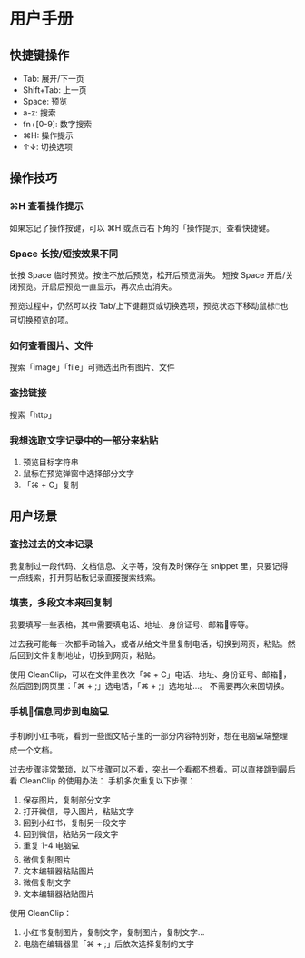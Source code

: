 # 用户手册

## 快捷键操作
- Tab: 展开/下一页
- Shift+Tab: 上一页
- Space: 预览
- a-z: 搜索
- fn+[0-9]: 数字搜索
- ⌘H: 操作提示
- ↑↓: 切换选项

## 操作技巧

### ⌘H 查看操作提示
如果忘记了操作按键，可以 ⌘H 或点击右下角的「操作提示」查看快捷键。

### Space 长按/短按效果不同
长按 Space 临时预览。按住不放后预览，松开后预览消失。
短按 Space 开启/关闭预览。开启后预览一直显示，再次点击消失。

预览过程中，仍然可以按 Tab/上下键翻页或切换选项，预览状态下移动鼠标🖱️也可切换预览的项。

### 如何查看图片、文件
搜索「image」「file」可筛选出所有图片、文件

### 查找链接
搜索「http」

### 我想选取文字记录中的一部分来粘贴
1. 预览目标字符串
2. 鼠标在预览弹窗中选择部分文字
3. 「⌘ + C」复制

## 用户场景

### 查找过去的文本记录
我复制过一段代码、文档信息、文字等，没有及时保存在 snippet 里，只要记得一点线索，打开剪贴板记录直接搜索线索。

### 填表，多段文本来回复制
我要填写一些表格，其中需要填电话、地址、身份证号、邮箱📮等等。

过去我可能每一次都手动输入，或者从给文件里复制电话，切换到网页，粘贴。然后回到文件复制地址，切换到网页，粘贴。

使用 CleanClip，可以在文件里依次「⌘ + C」电话、地址、身份证号、邮箱📮，然后回到网页里：「⌘ + ;」选电话，「⌘ + ;」选地址...。
不需要再次来回切换。

### 手机📱信息同步到电脑💻
手机刷小红书呢，看到一些图文帖子里的一部分内容特别好，想在电脑💻端整理成一个文档。

过去步骤非常繁琐，以下步骤可以不看，突出一个看都不想看。可以直接跳到最后看 CleanClip 的使用办法：
手机多次重复以下步骤：
1. 保存图片，复制部分文字
2. 打开微信，导入图片，粘贴文字
3. 回到小红书，复制另一段文字
4. 回到微信，粘贴另一段文字
5. 重复 1-4
电脑💻
1. 微信复制图片
2. 文本编辑器粘贴图片
3. 微信复制文字
4. 文本编辑器粘贴图片

使用 CleanClip：
1. 小红书复制图片，复制文字，复制图片，复制文字...
2. 电脑在编辑器里「⌘ + ;」后依次选择复制的文字